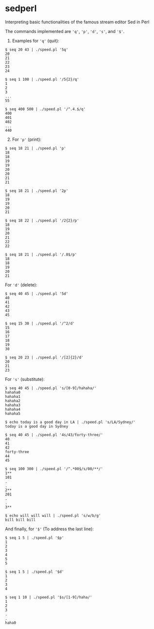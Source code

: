 # sedperl
Interpreting basic functionalities of the famous stream editor Sed in Perl

The commands implemented are `'q'`, `'p'`, `'d'`, `'s'`, and `'$'`.

1. Examples for `'q'` (quit):
```
$ seq 20 43 | ./speed.pl '5q'
20
21
22
23
24

$ seq 1 100 | ./speed.pl '/5{2}/q'
1
2
3
...
55

$ seq 400 500 | ./speed.pl '/^.4.$/q'
400
401
402
...
440
```

2. For `'p'` (print):
```
$ seq 18 21 | ./speed.pl 'p'
18
18
19
19
20
20
21
21

$ seq 18 21 | ./speed.pl '2p'
18
19
19
20
21

$ seq 18 22 | ./speed.pl '/2{2}/p'
18 
19
20
21
22
22

$ seq 18 21 | ./speed.pl '/.8$/p'
18
18
19
20
21
```

For `'d'` (delete):
```
$ seq 40 45 | ./speed.pl '5d'
40
41
42
43
45

$ seq 15 30 | ./speed.pl '/^2/d'
15
16
17
18
19
30

$ seq 20 23 | ./speed.pl '/[2]{2}/d'
20
21
23
```

For `'s'` (substitute):
```
$ seq 40 45 | ./speed.pl 's/[0-9]/hahaha/'
hahaha0
hahaha1
hahaha2
hahaha3
hahaha4
hahaha5

$ echo today is a good day in LA | ./speed.pl 's/LA/Sydney/'
today is a good day in Sydney

$ seq 40 45 | ./speed.pl '4s/43/forty-three/'
40
41
42
forty-three
44
45

$ seq 100 300 | ./speed.pl '/^.*00$/s/00/**/'
1**
101
.
.
2**
201
.
.
3**

$ echo will will will | ./speed.pl 's/w/b/g'
bill bill bill
```

And finally, for `'$'` (To address the last line):
```
$ seq 1 5 | ./speed.pl '$p'
1
2
3
4
5
5

$ seq 1 5 | ./speed.pl '$d'
1
2
3
4

$ seq 1 10 | ./speed.pl '$s/[1-9]/haha/'
1
2
3
.
.
haha0
```

